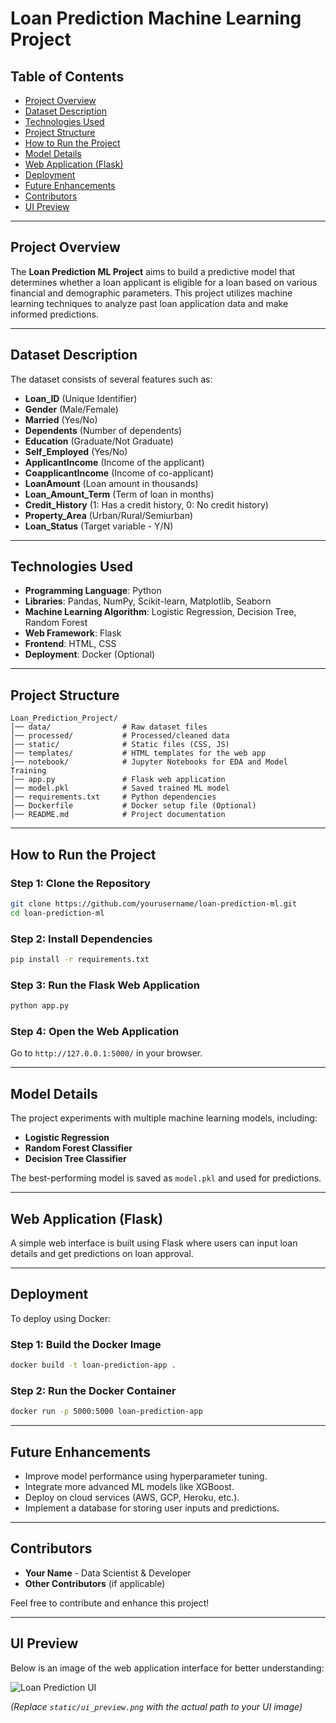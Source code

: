 # Loan Prediction Machine Learning Project

## Table of Contents
- [Project Overview](#project-overview)
- [Dataset Description](#dataset-description)
- [Technologies Used](#technologies-used)
- [Project Structure](#project-structure)
- [How to Run the Project](#how-to-run-the-project)
- [Model Details](#model-details)
- [Web Application (Flask)](#web-application-flask)
- [Deployment](#deployment)
- [Future Enhancements](#future-enhancements)
- [Contributors](#contributors)
- [UI Preview](#ui-preview)

---

## Project Overview
The **Loan Prediction ML Project** aims to build a predictive model that determines whether a loan applicant is eligible for a loan based on various financial and demographic parameters. This project utilizes machine learning techniques to analyze past loan application data and make informed predictions.

---

## Dataset Description
The dataset consists of several features such as:
- **Loan_ID** (Unique Identifier)
- **Gender** (Male/Female)
- **Married** (Yes/No)
- **Dependents** (Number of dependents)
- **Education** (Graduate/Not Graduate)
- **Self_Employed** (Yes/No)
- **ApplicantIncome** (Income of the applicant)
- **CoapplicantIncome** (Income of co-applicant)
- **LoanAmount** (Loan amount in thousands)
- **Loan_Amount_Term** (Term of loan in months)
- **Credit_History** (1: Has a credit history, 0: No credit history)
- **Property_Area** (Urban/Rural/Semiurban)
- **Loan_Status** (Target variable - Y/N)

---

## Technologies Used
- **Programming Language**: Python  
- **Libraries**: Pandas, NumPy, Scikit-learn, Matplotlib, Seaborn  
- **Machine Learning Algorithm**: Logistic Regression, Decision Tree, Random Forest  
- **Web Framework**: Flask  
- **Frontend**: HTML, CSS  
- **Deployment**: Docker (Optional)

---

## Project Structure
```
Loan_Prediction_Project/
│── data/                # Raw dataset files
│── processed/           # Processed/cleaned data
│── static/              # Static files (CSS, JS)
│── templates/           # HTML templates for the web app
│── notebook/            # Jupyter Notebooks for EDA and Model Training
│── app.py               # Flask web application
│── model.pkl            # Saved trained ML model
│── requirements.txt     # Python dependencies
│── Dockerfile           # Docker setup file (Optional)
│── README.md            # Project documentation
```

---

## How to Run the Project

### Step 1: Clone the Repository
```bash
git clone https://github.com/yourusername/loan-prediction-ml.git
cd loan-prediction-ml
```

### Step 2: Install Dependencies
```bash
pip install -r requirements.txt
```

### Step 3: Run the Flask Web Application
```bash
python app.py
```

### Step 4: Open the Web Application
Go to `http://127.0.0.1:5000/` in your browser.

---

## Model Details
The project experiments with multiple machine learning models, including:
- **Logistic Regression**
- **Random Forest Classifier**
- **Decision Tree Classifier**

The best-performing model is saved as `model.pkl` and used for predictions.

---

## Web Application (Flask)
A simple web interface is built using Flask where users can input loan details and get predictions on loan approval.

---

## Deployment
To deploy using Docker:

### Step 1: Build the Docker Image
```bash
docker build -t loan-prediction-app .
```

### Step 2: Run the Docker Container
```bash
docker run -p 5000:5000 loan-prediction-app
```

---

## Future Enhancements
- Improve model performance using hyperparameter tuning.
- Integrate more advanced ML models like XGBoost.
- Deploy on cloud services (AWS, GCP, Heroku, etc.).
- Implement a database for storing user inputs and predictions.

---

## Contributors
- **Your Name** - Data Scientist & Developer  
- **Other Contributors** (if applicable)

Feel free to contribute and enhance this project!

---

## UI Preview
Below is an image of the web application interface for better understanding:

![Loan Prediction UI](static/ui_preview.png)

*(Replace `static/ui_preview.png` with the actual path to your UI image)*

